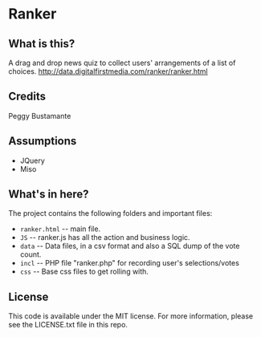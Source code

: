 Ranker
========================

What is this?
-------------
A drag and drop news quiz to collect users' arrangements of a list of choices.
http://data.digitalfirstmedia.com/ranker/ranker.html

Credits
---------
Peggy Bustamante

Assumptions
-----------

* JQuery
* Miso


What's in here?
---------------

The project contains the following folders and important files:

* ``ranker.html`` -- main file.
* ``JS`` -- ranker.js has all the action and business logic.
* ``data`` -- Data files, in a csv format and also a SQL dump of the vote count.
* ``incl`` -- PHP file "ranker.php" for recording user's selections/votes
* ``css`` -- Base css files to get rolling with.


License
----------

This code is available under the MIT license. For more information, please see the LICENSE.txt file in this repo.
